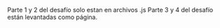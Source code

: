 Parte 1 y 2 del desafío solo estan en archivos .js
Parte 3 y 4 del desafío están levantadas como página.